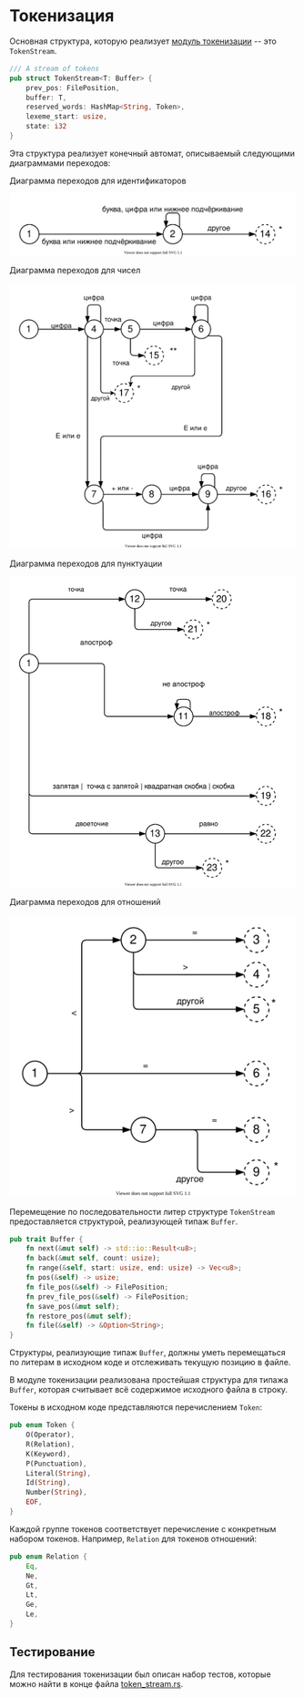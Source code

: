 # Токенизация

Основная структура, которую реализует
[модуль токенизации](../../src/tokenization) -- это `TokenStream`.

```rust
/// A stream of tokens
pub struct TokenStream<T: Buffer> {
    prev_pos: FilePosition,
    buffer: T,
    reserved_words: HashMap<String, Token>,
    lexeme_start: usize,
    state: i32
}
```

Эта структура реализует конечный автомат, описываемый следующими
диаграммами переходов:

Диаграмма переходов для идентификаторов

![Рисунок](img/identifiers.svg)

Диаграмма переходов для чисел

![Рисунок](img/numbers.svg)

Диаграмма переходов для пунктуации

![Рисунок](img/punctuation.svg)

Диаграмма переходов для отношений

![Рисунок](img/relations.svg)

Перемещение по последовательности литер структуре `TokenStream` предоставляется
структурой, реализующей типаж `Buffer`.

```rust
pub trait Buffer {
    fn next(&mut self) -> std::io::Result<u8>;
    fn back(&mut self, count: usize);
    fn range(&self, start: usize, end: usize) -> Vec<u8>;
    fn pos(&self) -> usize;
    fn file_pos(&self) -> FilePosition;
    fn prev_file_pos(&self) -> FilePosition;
    fn save_pos(&mut self);
    fn restore_pos(&mut self);
    fn file(&self) -> &Option<String>;
}
```

Структуры, реализующие типаж `Buffer`, должны уметь перемещаться
по литерам в исходном коде и отслеживать текущую позицию в файле.

В модуле токенизации реализована простейшая структура для типажа `Buffer`,
которая считывает всё содержимое исходного файла в строку.

Токены в исходном коде представляются перечислением `Token`:
```rust
pub enum Token {
    O(Operator),
    R(Relation),
    K(Keyword),
    P(Punctuation),
    Literal(String),
    Id(String),
    Number(String),
    EOF,
}
```

Каждой группе токенов соответствует перечисление с конкретным
набором токенов. Например, `Relation` для токенов отношений:
```rust
pub enum Relation {
    Eq,
    Ne,
    Gt,
    Lt,
    Ge,
    Le,
}
```

## Тестирование

Для тестирования токенизации был описан набор тестов,
которые можно найти в конце файла
[token_stream.rs](../../src/tokenization/token_stream.rs).
